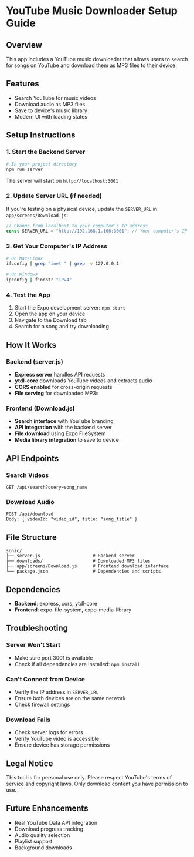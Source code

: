 # YouTube Music Downloader Setup Guide

## Overview

This app includes a YouTube music downloader that allows users to search for songs on YouTube and download them as MP3 files to their device.

## Features

- Search YouTube for music videos
- Download audio as MP3 files
- Save to device's music library
- Modern UI with loading states

## Setup Instructions

### 1. Start the Backend Server

```bash
# In your project directory
npm run server
```

The server will start on `http://localhost:3001`

### 2. Update Server URL (if needed)

If you're testing on a physical device, update the `SERVER_URL` in `app/screens/Download.js`:

```javascript
// Change from localhost to your computer's IP address
const SERVER_URL = "http://192.168.1.100:3001"; // Your computer's IP
```

### 3. Get Your Computer's IP Address

```bash
# On Mac/Linux
ifconfig | grep "inet " | grep -v 127.0.0.1

# On Windows
ipconfig | findstr "IPv4"
```

### 4. Test the App

1. Start the Expo development server: `npm start`
2. Open the app on your device
3. Navigate to the Download tab
4. Search for a song and try downloading

## How It Works

### Backend (server.js)

- **Express server** handles API requests
- **ytdl-core** downloads YouTube videos and extracts audio
- **CORS enabled** for cross-origin requests
- **File serving** for downloaded MP3s

### Frontend (Download.js)

- **Search interface** with YouTube branding
- **API integration** with the backend server
- **File download** using Expo FileSystem
- **Media library integration** to save to device

## API Endpoints

### Search Videos

```
GET /api/search?query=song_name
```

### Download Audio

```
POST /api/download
Body: { videoId: "video_id", title: "song_title" }
```

## File Structure

```
sonic/
├── server.js                    # Backend server
├── downloads/                   # Downloaded MP3 files
├── app/screens/Download.js      # Frontend download interface
└── package.json                 # Dependencies and scripts
```

## Dependencies

- **Backend**: express, cors, ytdl-core
- **Frontend**: expo-file-system, expo-media-library

## Troubleshooting

### Server Won't Start

- Make sure port 3001 is available
- Check if all dependencies are installed: `npm install`

### Can't Connect from Device

- Verify the IP address in `SERVER_URL`
- Ensure both devices are on the same network
- Check firewall settings

### Download Fails

- Check server logs for errors
- Verify YouTube video is accessible
- Ensure device has storage permissions

## Legal Notice

This tool is for personal use only. Please respect YouTube's terms of service and copyright laws. Only download content you have permission to use.

## Future Enhancements

- Real YouTube Data API integration
- Download progress tracking
- Audio quality selection
- Playlist support
- Background downloads
